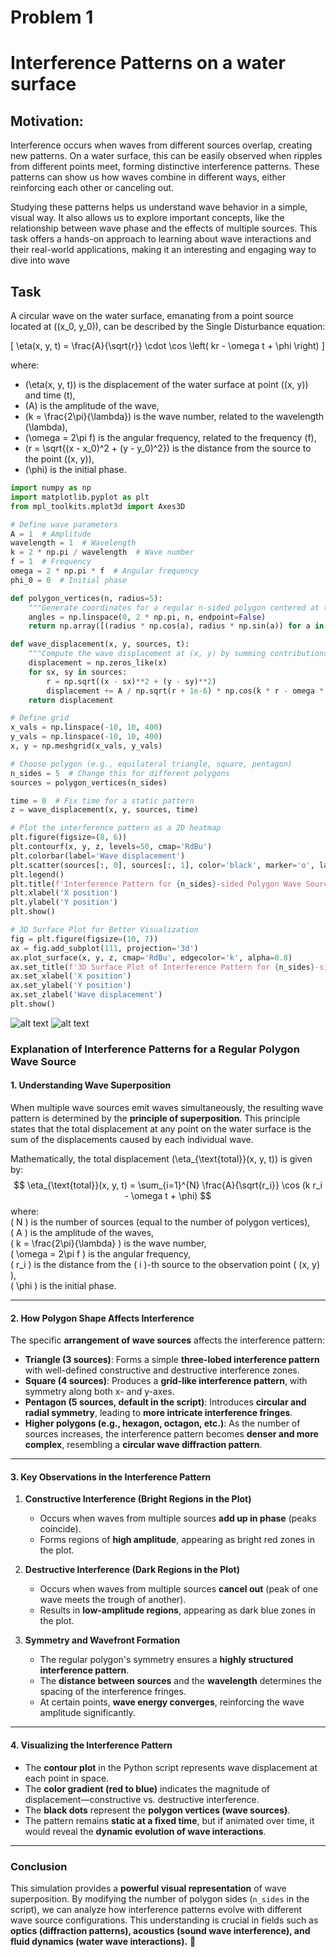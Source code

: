 # Problem 1

# Interference Patterns on a water surface

## Motivation:
Interference occurs when waves from different sources overlap, creating new patterns. On a water surface, this can be easily observed when ripples from different points meet, forming distinctive interference patterns. These patterns can show us how waves combine in different ways, either reinforcing each other or canceling out.

Studying these patterns helps us understand wave behavior in a simple, visual way. It also allows us to explore important concepts, like the relationship between wave phase and the effects of multiple sources. This task offers a hands-on approach to learning about wave interactions and their real-world applications, making it an interesting and engaging way to dive into wave

## Task  

A circular wave on the water surface, emanating from a point source located at \((x_0, y_0)\), can be described by the Single Disturbance equation:  

\[
\eta(x, y, t) = \frac{A}{\sqrt{r}} \cdot \cos \left( kr - \omega t + \phi \right)
\]

where:  

- \(\eta(x, y, t)\) is the displacement of the water surface at point \((x, y)\) and time \(t\),  
- \(A\) is the amplitude of the wave,  
- \(k = \frac{2\pi}{\lambda}\) is the wave number, related to the wavelength \(\lambda\),  
- \(\omega = 2\pi f\) is the angular frequency, related to the frequency \(f\),  
- \(r = \sqrt{(x - x_0)^2 + (y - y_0)^2}\) is the distance from the source to the point \((x, y)\),  
- \(\phi\) is the initial phase.  



```python
import numpy as np
import matplotlib.pyplot as plt
from mpl_toolkits.mplot3d import Axes3D

# Define wave parameters
A = 1  # Amplitude
wavelength = 1  # Wavelength
k = 2 * np.pi / wavelength  # Wave number
f = 1  # Frequency
omega = 2 * np.pi * f  # Angular frequency
phi_0 = 0  # Initial phase

def polygon_vertices(n, radius=5):
    """Generate coordinates for a regular n-sided polygon centered at the origin."""
    angles = np.linspace(0, 2 * np.pi, n, endpoint=False)
    return np.array([(radius * np.cos(a), radius * np.sin(a)) for a in angles])

def wave_displacement(x, y, sources, t):
    """Compute the wave displacement at (x, y) by summing contributions from all sources."""
    displacement = np.zeros_like(x)
    for sx, sy in sources:
        r = np.sqrt((x - sx)**2 + (y - sy)**2)
        displacement += A / np.sqrt(r + 1e-6) * np.cos(k * r - omega * t + phi_0)  # Avoid division by zero
    return displacement

# Define grid
x_vals = np.linspace(-10, 10, 400)
y_vals = np.linspace(-10, 10, 400)
x, y = np.meshgrid(x_vals, y_vals)

# Choose polygon (e.g., equilateral triangle, square, pentagon)
n_sides = 5  # Change this for different polygons
sources = polygon_vertices(n_sides)

time = 0  # Fix time for a static pattern
z = wave_displacement(x, y, sources, time)

# Plot the interference pattern as a 2D heatmap
plt.figure(figsize=(8, 6))
plt.contourf(x, y, z, levels=50, cmap='RdBu')
plt.colorbar(label='Wave displacement')
plt.scatter(sources[:, 0], sources[:, 1], color='black', marker='o', label='Wave Sources')
plt.legend()
plt.title(f'Interference Pattern for {n_sides}-sided Polygon Wave Sources')
plt.xlabel('X position')
plt.ylabel('Y position')
plt.show()

# 3D Surface Plot for Better Visualization
fig = plt.figure(figsize=(10, 7))
ax = fig.add_subplot(111, projection='3d')
ax.plot_surface(x, y, z, cmap='RdBu', edgecolor='k', alpha=0.8)
ax.set_title(f'3D Surface Plot of Interference Pattern for {n_sides}-sided Polygon')
ax.set_xlabel('X position')
ax.set_ylabel('Y position')
ax.set_zlabel('Wave displacement')
plt.show()
```
![alt text](image-1.png)
![alt text](image-2.png)


### Explanation of Interference Patterns for a Regular Polygon Wave Source  

#### **1. Understanding Wave Superposition**  
When multiple wave sources emit waves simultaneously, the resulting wave pattern is determined by the **principle of superposition**. This principle states that the total displacement at any point on the water surface is the sum of the displacements caused by each individual wave.  

Mathematically, the total displacement \(\eta_{\text{total}}(x, y, t)\) is given by:  
$$
\eta_{\text{total}}(x, y, t) = \sum_{i=1}^{N} \frac{A}{\sqrt{r_i}} \cos (k r_i - \omega t + \phi)
$$
where:  
 \( N \) is the number of sources (equal to the number of polygon vertices),  
 \( A \) is the amplitude of the waves,  
 \( k = \frac{2\pi}{\lambda} \) is the wave number,  
 \( \omega = 2\pi f \) is the angular frequency,  
 \( r_i \) is the distance from the \( i \)-th source to the observation point \( (x, y) \),  
 \( \phi \) is the initial phase.  

---

#### **2. How Polygon Shape Affects Interference**  
The specific **arrangement of wave sources** affects the interference pattern:  
- **Triangle (3 sources)**: Forms a simple **three-lobed interference pattern** with well-defined constructive and destructive interference zones.  
- **Square (4 sources)**: Produces a **grid-like interference pattern**, with symmetry along both x- and y-axes.  
- **Pentagon (5 sources, default in the script)**: Introduces **circular and radial symmetry**, leading to **more intricate interference fringes**.  
- **Higher polygons (e.g., hexagon, octagon, etc.)**: As the number of sources increases, the interference pattern becomes **denser and more complex**, resembling a **circular wave diffraction pattern**.  

---

#### **3. Key Observations in the Interference Pattern**  
1. **Constructive Interference (Bright Regions in the Plot)**  
     - Occurs when waves from multiple sources **add up in phase** (peaks coincide).  
     - Forms regions of **high amplitude**, appearing as bright red zones in the plot.  
   
2. **Destructive Interference (Dark Regions in the Plot)**  
     - Occurs when waves from multiple sources **cancel out** (peak of one wave meets the trough of another).  
     - Results in **low-amplitude regions**, appearing as dark blue zones in the plot.  

3. **Symmetry and Wavefront Formation**  
     - The regular polygon's symmetry ensures a **highly structured interference pattern**.  
     - The **distance between sources** and the **wavelength** determines the spacing of the interference fringes.  
     - At certain points, **wave energy converges**, reinforcing the wave amplitude significantly.  

---

#### **4. Visualizing the Interference Pattern**  
- The **contour plot** in the Python script represents wave displacement at each point in space.  
- The **color gradient (red to blue)** indicates the magnitude of displacement—constructive vs. destructive interference.  
- The **black dots** represent the **polygon vertices (wave sources)**.  
- The pattern remains **static at a fixed time**, but if animated over time, it would reveal the **dynamic evolution of wave interactions**.  

---

### **Conclusion**  
This simulation provides a **powerful visual representation** of wave superposition. By modifying the number of polygon sides (`n_sides` in the script), we can analyze how interference patterns evolve with different wave source configurations. This understanding is crucial in fields such as **optics (diffraction patterns), acoustics (sound wave interference), and fluid dynamics (water wave interactions).** 🚀